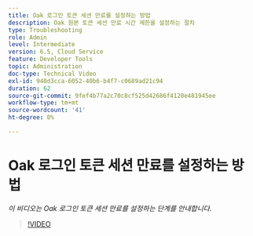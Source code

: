 ```yaml
---
title: Oak 로그인 토큰 세션 만료를 설정하는 방법
description: Oak 원본 토큰 세션 만료 시간 제한을 설정하는 절차
type: Troubleshooting
role: Admin
level: Intermediate
version: 6.5, Cloud Service
feature: Developer Tools
topic: Administration
doc-type: Technical Video
exl-id: 940d3cca-6052-40b6-b4f7-c0689ad21c94
duration: 62
source-git-commit: 9fef4b77a2c70c8cf525d42686f4120e481945ee
workflow-type: tm+mt
source-wordcount: '41'
ht-degree: 0%

---
```


# Oak 로그인 토큰 세션 만료를 설정하는 방법

*이 비디오는 Oak 로그인 토큰 세션 만료를 설정하는 단계를 안내합니다.*

>[!VIDEO](https://video.tv.adobe.com/v/335468?quality=12&learn=on)
